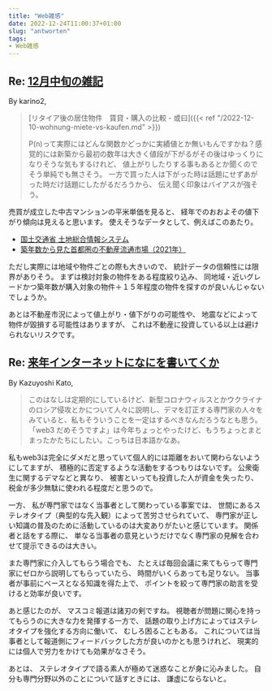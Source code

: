 ```yaml
---
title: "Web雑感"
date: 2022-12-24T11:00:37+01:00
slug: "antworten"
tags:
- Web雑感
---
```

## Re: [12月中旬の雑記](https://karino2.github.io/2022/12/22/dec02_dailylife.html)

By karino2,
> [リタイア後の居住物件　賃貸・購入の比較 - 或曰]({{< ref "/2022-12-10-wohnung-miete-vs-kaufen.md" >}})
>
> P(n)って実際にはどんな関数かどっかに実績値とか無いもんですかね？感覚的には新築から最初の数年は大きく値段が下がるがその後はゆっくりになりそうな気もするけれど、 値上がりしたりする事もあるとか聞くのでそう単純でも無さそう。 一方で買った人は下がった時は話題にせずあがった時だけ話題にしたがるだろうから、 伝え聞く印象はバイアスが強そう。

売買が成立した中古マンションの平米単価を見ると、
経年でのおおよその値下がり傾向は見えると思います。
使えそうなデータとして、例えばこのあたり。

- [国土交通省 土地総合情報システム](https://www.land.mlit.go.jp/webland/)
- [築年数から見た首都圏の不動産流通市場（2021年）](http://www.reins.or.jp/pdf/trend/rt/rt_202202.pdf)

ただし実際には地域や物件ごとの際も大きいので、
統計データの信頼性には限界がありそう。
まずは検討対象の物件をある程度絞り込み、
同地域・近いグレードかつ築年数が購入対象の物件＋１５年程度の物件を探すのが良いんじゃないでしょうか。

あとは不動産市況によって値上がり・値下がりの可能性や、
地震などによって物件が毀損する可能性はありますが、
これは不動産に投資している以上は避けられないリスクです。

## Re: [来年インターネットになにを書いてくか](https://blog.8-p.info/ja/2022/12/10/what-to-write/)

By Kazuyoshi Kato,
> このはなしは定期的にしているけど、新型コロナウィルスとかウクライナのロシア侵攻とかについて人々に説明し、デマを訂正する専門家の人々をみていると、私もそういうことを一定はするべきなんだろうなとも思う。「web3 だめそうですよ」は今年ちょっとやったけど、もうちょっとまとまったかたちにしたい。こっちは日本語かなあ。

私もweb3は完全にダメだと思っていて個人的には距離をおいて関わらないようにしてますが、
積極的に否定するような活動をするつもりはないです。
公衆衛生に関するデマなどと異なり、
被害といっても投資した人が資金を失ったり、
税金が多少無駄に使われる程度だと思うので。

一方、
私が専門家ではなく当事者として関わっている事案では、
世間にあるステレオタイプ（典型的な先入観）によって苦労させられていて、
専門家が正しい知識の普及のために活動しているのは大変ありがたいと感じています。
関係者と話をする際に、
単なる当事者の意見というだけでなく専門家の見解を合わせて提示できるのは大きい。

また専門家に介入してもらう場合でも、
たとえば毎回会議に来てもらって専門家にゼロから説明してもらっていたら、
時間がいくらあっても足りない。
当事者が事前にベースとなる知識を得た上で、
ポイントを絞って専門家の助言を受けると効率が良いです。

あと感じたのが、
マスコミ報道は諸刃の剣ですね。
視聴者が問題に関心を持ってもらうのに大きな力を発揮する一方で、
話題の取り上げ方によってはステレオタイプを強化する方向に働いて、
むしろ困ることもある。
これについては当事者として報道側にフィードバックした方が良いのかとも思うけれど、
現実的には個人で労力をかけても効果がなさそう。

あとは、
ステレオタイプで語る素人が極めて迷惑なことが身に沁みました。
自分も専門分野以外のことについて話すときには、
謙虚にならないと。
